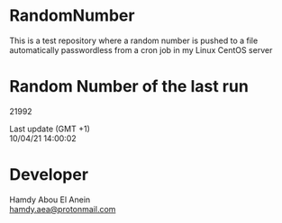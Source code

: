 # RandomNumber    
This is a test repository where a random number is pushed to a file automatically passwordless from a cron job in my Linux CentOS server    
# Random Number of the last run   
21992
      
Last update (GMT +1)    
10/04/21 14:00:02
# Developer    
Hamdy Abou El Anein   
hamdy.aea@protonmail.com
